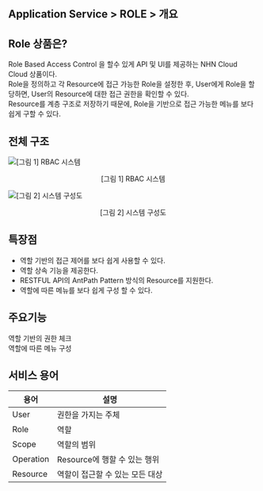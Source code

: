 ## Application Service > ROLE > 개요

## Role 상품은?

Role Based Access Control 을 할수 있게 API 및 UI를 제공하는 NHN Cloud Cloud 상품이다.  
Role을 정의하고 각 Resource에 접근 가능한 Role을 설정한 후, User에게 Role을 할당하면, User의 Resource에 대한 접근 권한을 확인할 수 있다.  
Resource를 계층 구조로 저장하기 때문에, Role을 기반으로 접근 가능한 메뉴를 보다 쉽게 구할 수 있다.  

## 전체 구조

![[그림 1] RBAC 시스템](http://static.toastoven.net/prod_role/role_01.png)
<center>[그림 1] RBAC 시스템</center>

![[그림 2] 시스템 구성도](http://static.toastoven.net/prod_role/role_02.png)
<center>[그림 2] 시스템 구성도</center>

## 특장점

* 역할 기반의 접근 제어를 보다 쉽게 사용할 수 있다.  
* 역할 상속 기능을 제공한다.  
* RESTFUL API의 AntPath Pattern 방식의 Resource를 지원한다.  
* 역할에 따른 메뉴를 보다 쉽게 구성 할 수 있다.  

## 주요기능

역할 기반의 권한 체크  
역할에 따른 메뉴 구성  

## 서비스 용어

|용어|	설명|
|---|---|
|User|	권한을 가지는 주체|
|Role|	역할|
|Scope|	역할의 범위|
|Operation|	Resource에 행할 수 있는 행위|
|Resource|	역할이 접근할 수 있는 모든 대상|
